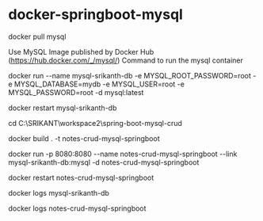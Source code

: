 # docker-springboot-mysql

docker pull mysql

Use MySQL Image published by Docker Hub (https://hub.docker.com/_/mysql/) 
Command to run the mysql container 
 
docker run --name mysql-srikanth-db -e MYSQL_ROOT_PASSWORD=root -e MYSQL_DATABASE=mydb -e MYSQL_USER=root -e MYSQL_PASSWORD=root -d mysql:latest

docker restart mysql-srikanth-db

cd C:\SRIKANT\workspace2\spring-boot-mysql-crud

docker build . -t notes-crud-mysql-springboot

docker run -p 8080:8080 --name notes-crud-mysql-springboot --link mysql-srikanth-db:mysql -d notes-crud-mysql-springboot

docker restart notes-crud-mysql-springboot

docker logs mysql-srikanth-db

docker logs notes-crud-mysql-springboot